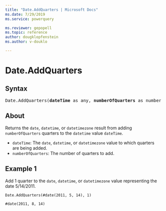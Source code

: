 ```yaml
---
title: "Date.AddQuarters | Microsoft Docs"
ms.date: 7/29/2019
ms.service: powerquery

ms.reviewer: gepopell
ms.topic: reference
author: dougklopfenstein
ms.author: v-douklo

---
```

# Date.AddQuarters

## Syntax

<pre>
Date.AddQuarters(<b>dateTime</b> as any, <b>numberOfQuarters</b> as number) as any  
</pre>
  
## About  
Returns the `date`, `datetime`, or `datetimezone` result from adding `numberOfQuarters` quarters to the `datetime` value `dateTime`. <ul> <li><code>dateTime</code>: The <code>date</code>, <code>datetime</code>, or <code>datetimezone</code> value to which quarters are being added.</li> <li><code>numberOfQuarters</code>: The number of quarters to add.</li> </ul>

## Example 1
Add 1 quarter to the `date`, `datetime`, or `datetimezone` value representing the date 5/14/2011.

```powerquery-m
Date.AddQuarters(#date(2011, 5, 14), 1)
```

`#date(2011, 8, 14)`
